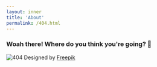 ```yaml
---
layout: inner
title: 'About'
permalink: /404.html
---
```

### Woah there! Where do you think you're going? 🤨
![404](/img/404.jpg)
Designed by [Freepik](https://www.freepik.com/vectors/business)
